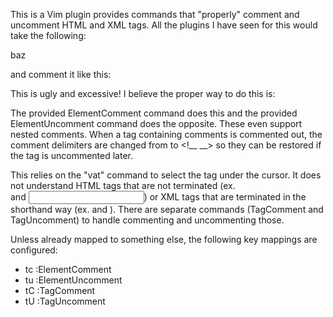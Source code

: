 This is a Vim plugin provides commands that
"properly" comment and uncomment HTML and XML tags.
All the plugins I have seen for this would take the following:

<foo> 
  <bar>baz</bar> 
</foo> 

and comment it like this:

<!--<foo>-->
  <!--<bar>baz</bar>-->
<!--</foo>-->

This is ugly and excessive!
I believe the proper way to do this is:

<!--foo>
  <bar>baz</bar>
</foo-->

The provided ElementComment command does this and
the provided ElementUncomment command does the opposite.
These even support nested comments.
When a tag containing comments is commented out,
the comment delimiters are changed from <!-- --> to <!__ __>
so they can be restored if the tag is uncommented later.

This relies on the "vat" command to select the tag under the cursor.
It does not understand HTML tags that are not terminated (ex. <br> and <input>)
or XML tags that are terminated in the shorthand way (ex. <x/> and <x />).
There are separate commands (TagComment and TagUncomment)
to handle commenting and uncommenting those.

Unless already mapped to something else,
the following key mappings are configured:

* <leader>tc :ElementComment<cr>
* <leader>tu :ElementUncomment<cr>
* <leader>tC :TagComment<cr>
* <leader>tU :TagUncomment<cr>

